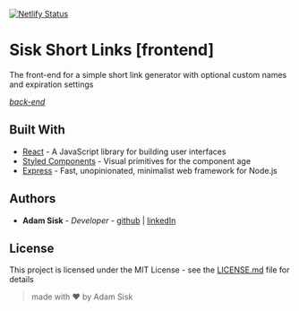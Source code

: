 [![Netlify Status](https://api.netlify.com/api/v1/badges/9034c417-f3f9-4bb8-b6b2-e8931925e041/deploy-status)](https://app.netlify.com/sites/)
# Sisk Short Links [frontend]

The front-end for a simple short link generator with optional custom names and expiration settings


*[back-end](https://github.com/CalamityAdam/flts-backend)*

## Built With

+ [React](https://reactjs.org/docs/getting-started.html) - A JavaScript library for building user interfaces
+ [Styled Components](https://www.styled-components.com/docs) - Visual primitives for the component age
+ [Express](https://expressjs.com/) - Fast, unopinionated, minimalist web framework for Node.js

## Authors

* **Adam Sisk** - *Developer* - [github](https://github.com/calamityAdam) | [linkedIn](https://www.linkedin.com/in/adamsisk/)

## License

This project is licensed under the MIT License - see the [LICENSE.md](LICENSE.md) file for details

>made with ❤️ by Adam Sisk
